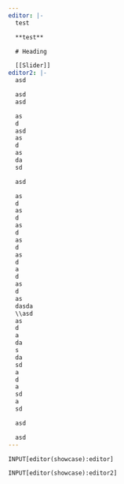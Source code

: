 ```yaml
---
editor: |-
  test

  **test**

  # Heading

  [[Slider]]
editor2: |-
  asd

  asd
  asd

  as
  d
  asd
  as
  d
  as
  da
  sd

  asd

  as
  d
  as
  d
  as
  d
  as
  d
  as
  d
  a
  d
  as
  d
  as
  dasda
  \\asd
  as
  d
  a
  da
  s
  da
  sd
  a
  d
  a
  sd
  a
  sd

  asd

  asd
---
```


```meta-bind
INPUT[editor(showcase):editor]
```

```meta-bind
INPUT[editor(showcase):editor2]
```